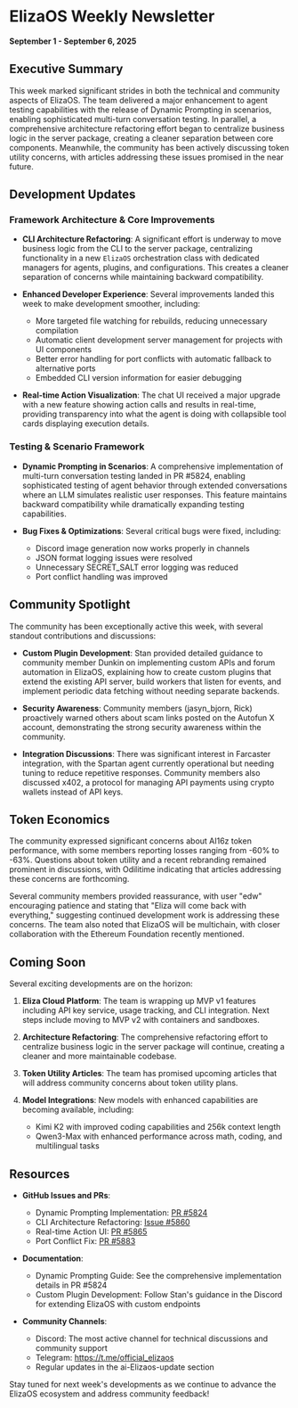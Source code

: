 # ElizaOS Weekly Newsletter
**September 1 - September 6, 2025**

## Executive Summary

This week marked significant strides in both the technical and community aspects of ElizaOS. The team delivered a major enhancement to agent testing capabilities with the release of Dynamic Prompting in scenarios, enabling sophisticated multi-turn conversation testing. In parallel, a comprehensive architecture refactoring effort began to centralize business logic in the server package, creating a cleaner separation between core components. Meanwhile, the community has been actively discussing token utility concerns, with articles addressing these issues promised in the near future.

## Development Updates

### Framework Architecture & Core Improvements

- **CLI Architecture Refactoring**: A significant effort is underway to move business logic from the CLI to the server package, centralizing functionality in a new `ElizaOS` orchestration class with dedicated managers for agents, plugins, and configurations. This creates a cleaner separation of concerns while maintaining backward compatibility.

- **Enhanced Developer Experience**: Several improvements landed this week to make development smoother, including:
  - More targeted file watching for rebuilds, reducing unnecessary compilation
  - Automatic client development server management for projects with UI components
  - Better error handling for port conflicts with automatic fallback to alternative ports
  - Embedded CLI version information for easier debugging

- **Real-time Action Visualization**: The chat UI received a major upgrade with a new feature showing action calls and results in real-time, providing transparency into what the agent is doing with collapsible tool cards displaying execution details.

### Testing & Scenario Framework

- **Dynamic Prompting in Scenarios**: A comprehensive implementation of multi-turn conversation testing landed in PR #5824, enabling sophisticated testing of agent behavior through extended conversations where an LLM simulates realistic user responses. This feature maintains backward compatibility while dramatically expanding testing capabilities.

- **Bug Fixes & Optimizations**: Several critical bugs were fixed, including:
  - Discord image generation now works properly in channels
  - JSON format logging issues were resolved
  - Unnecessary SECRET_SALT error logging was reduced
  - Port conflict handling was improved

## Community Spotlight

The community has been exceptionally active this week, with several standout contributions and discussions:

- **Custom Plugin Development**: Stan provided detailed guidance to community member Dunkin on implementing custom APIs and forum automation in ElizaOS, explaining how to create custom plugins that extend the existing API server, build workers that listen for events, and implement periodic data fetching without needing separate backends.

- **Security Awareness**: Community members (jasyn_bjorn, Rick) proactively warned others about scam links posted on the Autofun X account, demonstrating the strong security awareness within the community.

- **Integration Discussions**: There was significant interest in Farcaster integration, with the Spartan agent currently operational but needing tuning to reduce repetitive responses. Community members also discussed x402, a protocol for managing API payments using crypto wallets instead of API keys.

## Token Economics

The community expressed significant concerns about AI16z token performance, with some members reporting losses ranging from -60% to -63%. Questions about token utility and a recent rebranding remained prominent in discussions, with Odilitime indicating that articles addressing these concerns are forthcoming.

Several community members provided reassurance, with user "edw" encouraging patience and stating that "Eliza will come back with everything," suggesting continued development work is addressing these concerns. The team also noted that ElizaOS will be multichain, with closer collaboration with the Ethereum Foundation recently mentioned.

## Coming Soon

Several exciting developments are on the horizon:

1. **Eliza Cloud Platform**: The team is wrapping up MVP v1 features including API key service, usage tracking, and CLI integration. Next steps include moving to MVP v2 with containers and sandboxes.

2. **Architecture Refactoring**: The comprehensive refactoring effort to centralize business logic in the server package will continue, creating a cleaner and more maintainable codebase.

3. **Token Utility Articles**: The team has promised upcoming articles that will address community concerns about token utility plans.

4. **Model Integrations**: New models with enhanced capabilities are becoming available, including:
   - Kimi K2 with improved coding capabilities and 256k context length
   - Qwen3-Max with enhanced performance across math, coding, and multilingual tasks

## Resources

- **GitHub Issues and PRs**:
  - Dynamic Prompting Implementation: [PR #5824](https://github.com/elizaOS/eliza/pull/5824)
  - CLI Architecture Refactoring: [Issue #5860](https://github.com/elizaOS/eliza/issues/5860)
  - Real-time Action UI: [PR #5865](https://github.com/elizaOS/eliza/pull/5865)
  - Port Conflict Fix: [PR #5883](https://github.com/elizaOS/eliza/pull/5883)

- **Documentation**:
  - Dynamic Prompting Guide: See the comprehensive implementation details in PR #5824
  - Custom Plugin Development: Follow Stan's guidance in the Discord for extending ElizaOS with custom endpoints

- **Community Channels**:
  - Discord: The most active channel for technical discussions and community support
  - Telegram: https://t.me/official_elizaos
  - Regular updates in the ai-Elizaos-update section

Stay tuned for next week's developments as we continue to advance the ElizaOS ecosystem and address community feedback!